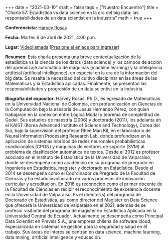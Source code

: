 +++
date      = "2021-03-10"
draft     = false
tags      = ["Nuestro Encuentro"]
title     = "Charla 57: Estadística vs data science en la era del big data: las responsabilidades de un data scientist en la industria"
math      = true
+++

**Conferencista:** [Harvey Rosas](https://www.researchgate.net/profile/Harvey_Rosas)

**Fecha:** Martes 6 de abril de 2021, 4:00 p.m.

**Lugar:** [Videollamada](https://meet.google.com/izy-pzig-pbf)  ([Presione el enlace para ingresar](https://meet.google.com/izy-pzig-pbf))

**Resumen**: Esta charla presenta una breve contextualización de la estadística vs la ciencia de los datos (data science) y los campos de acción del aprendizaje automático de máquinas (machine learning) y la inteligencia artificial (artificial intelligence), en especial en la era de la información del big data. Se resalta la necesidad del cultivo disciplinar en las áreas de las Matemáticas y la Estadística aplicadas. Finalmente, se presentan las responsabilidades y progresión de un data scientist en la industria.

**Biografía del expositor**:
Harvey Rosas, Ph.D., es egresado de Matemáticas en la Universidad Nacional de Colombia, con profundización en Ciencias de la Computación bajo la asesoría de Jesus Hernando Pérez, con quien trabajaron en la conexión entre Lógica Modal y teorema de completitud de Godel. Sus estudios de maestría (2006) y doctorado (2011), los adelanta en el KAIST (Korea Advanced Institute of Science and Technology), Corea del Sur, bajo la supervisión del profesor Rhee Man Kil, en el laboratorio de Neural Information Processing Research Lab, donde profundizan en la aplicación de sistemas híbridos de redes neuronales probabilisticas condicionales (CPON) y maquinas de vectores de soporte (SVM) al problema de clasificación automática de textos. Desde el 2012 es profesor asociado en el Instituto de Estadística de la Universidad de Valparaíso, donde se desempeña como académico en su programa de pregrado en Ingeniería en Estadística, magister y doctorado en Estadística. Desde el 2014 se desempeña como el Coordinador de Pregrado de la Facultad de Ciencias y ha estado involucrado en varios procesos de innovación curricular y acreditación. En 2016 es reconocido como el primer docente de la Facultad de Ciencias en recibir el reconocimiento de excelencia docente en la Universidad de Valparaíso. Es el director(s) del programa de Doctorado en Estadística, así como director del Magíster en Data Science que ofrecerá la Universidad de Valparaíso en el 2021, además de se profesor visitante del programa de magister en Estadística Aplicada en la Universidad Central de Ecuador. Actualmente se desempeña como Principal Data Scientist en Prevsis S.A., una empresa chilena de software cloud, especializada en sistemas de gestión para la seguridad y salud en el trabajo. Sus áreas de interés se centran en data science, machine learning, data mining, artificial intelligence y educación. 



